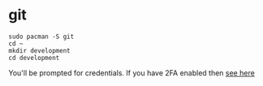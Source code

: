 # git

```
sudo pacman -S git
cd ~
mkdir development
cd development
```

You'll be prompted for credentials. If you have 2FA enabled then
[see here](http://stackoverflow.com/a/40166682/1229065)
